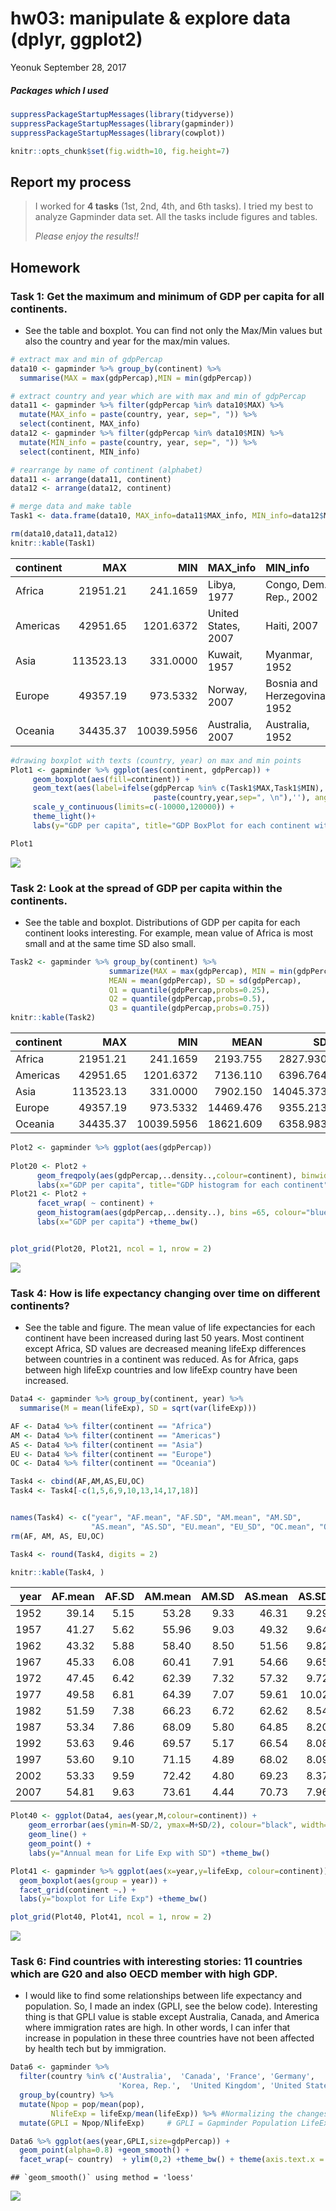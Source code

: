 hw03: manipulate & explore data (dplyr, ggplot2)
================
Yeonuk
September 28, 2017

##### Packages which I used

``` r
suppressPackageStartupMessages(library(tidyverse)) 
suppressPackageStartupMessages(library(gapminder))
suppressPackageStartupMessages(library(cowplot))

knitr::opts_chunk$set(fig.width=10, fig.height=7)
```

Report my process
-----------------

> I worked for **4 tasks** (1st, 2nd, 4th, and 6th tasks). I tried my best to analyze Gapminder data set. All the tasks include figures and tables.
>
> *Please enjoy the results!!*

Homework
--------

### Task 1: Get the maximum and minimum of GDP per capita for all continents.

-   See the table and boxplot. You can find not only the Max/Min values but also the country and year for the max/min values.

``` r
# extract max and min of gdpPercap
data10 <- gapminder %>% group_by(continent) %>% 
  summarise(MAX = max(gdpPercap),MIN = min(gdpPercap)) 

# extract country and year which are with max and min of gdpPercap
data11 <- gapminder %>% filter(gdpPercap %in% data10$MAX) %>% 
  mutate(MAX_info = paste(country, year, sep=", ")) %>% 
  select(continent, MAX_info) 
data12 <- gapminder %>% filter(gdpPercap %in% data10$MIN) %>% 
  mutate(MIN_info = paste(country, year, sep=", ")) %>% 
  select(continent, MIN_info)

# rearrange by name of continent (alphabet)
data11 <- arrange(data11, continent) 
data12 <- arrange(data12, continent)

# merge data and make table
Task1 <- data.frame(data10, MAX_info=data11$MAX_info, MIN_info=data12$MIN_info)

rm(data10,data11,data12)
knitr::kable(Task1)
```

| continent |        MAX|         MIN| MAX\_info           | MIN\_info                    |
|:----------|----------:|-----------:|:--------------------|:-----------------------------|
| Africa    |   21951.21|    241.1659| Libya, 1977         | Congo, Dem. Rep., 2002       |
| Americas  |   42951.65|   1201.6372| United States, 2007 | Haiti, 2007                  |
| Asia      |  113523.13|    331.0000| Kuwait, 1957        | Myanmar, 1952                |
| Europe    |   49357.19|    973.5332| Norway, 2007        | Bosnia and Herzegovina, 1952 |
| Oceania   |   34435.37|  10039.5956| Australia, 2007     | Australia, 1952              |

``` r
#drawing boxplot with texts (country, year) on max and min points
Plot1 <- gapminder %>% ggplot(aes(continent, gdpPercap)) +
     geom_boxplot(aes(fill=continent)) +
     geom_text(aes(label=ifelse(gdpPercap %in% c(Task1$MAX,Task1$MIN), 
                                paste(country,year,sep=", \n"),''), angle=5)) +
     scale_y_continuous(limits=c(-10000,120000)) +
     theme_light()+ 
     labs(y="GDP per capita", title="GDP BoxPlot for each continent with max & min info")

Plot1
```

![](hw03_yeonuk_files/figure-markdown_github-ascii_identifiers/unnamed-chunk-3-1.png)

### Task 2: Look at the spread of GDP per capita within the continents.

-   See the table and boxplot. Distributions of GDP per capita for each continent looks interesting. For example, mean value of Africa is most small and at the same time SD also small.

``` r
Task2 <- gapminder %>% group_by(continent) %>% 
                      summarize(MAX = max(gdpPercap), MIN = min(gdpPercap), 
                      MEAN = mean(gdpPercap), SD = sd(gdpPercap), 
                      Q1 = quantile(gdpPercap,probs=0.25), 
                      Q2 = quantile(gdpPercap,probs=0.5),
                      Q3 = quantile(gdpPercap,probs=0.75))
knitr::kable(Task2)  
```

| continent |        MAX|         MIN|       MEAN|         SD|         Q1|         Q2|         Q3|
|:----------|----------:|-----------:|----------:|----------:|----------:|----------:|----------:|
| Africa    |   21951.21|    241.1659|   2193.755|   2827.930|    761.247|   1192.138|   2377.417|
| Americas  |   42951.65|   1201.6372|   7136.110|   6396.764|   3427.779|   5465.510|   7830.210|
| Asia      |  113523.13|    331.0000|   7902.150|  14045.373|   1056.993|   2646.787|   8549.256|
| Europe    |   49357.19|    973.5332|  14469.476|   9355.213|   7213.085|  12081.749|  20461.386|
| Oceania   |   34435.37|  10039.5956|  18621.609|   6358.983|  14141.859|  17983.304|  22214.117|

``` r
Plot2 <- gapminder %>% ggplot(aes(gdpPercap)) 
      
Plot20 <- Plot2 + 
      geom_freqpoly(aes(gdpPercap,..density..,colour=continent), binwidth = 1800) +
      labs(x="GDP per capita", title="GDP histogram for each continent") +theme_bw()
Plot21 <- Plot2 + 
      facet_wrap( ~ continent) + 
      geom_histogram(aes(gdpPercap,..density..), bins =65, colour="blue") +
      labs(x="GDP per capita") +theme_bw()


plot_grid(Plot20, Plot21, ncol = 1, nrow = 2)
```

![](hw03_yeonuk_files/figure-markdown_github-ascii_identifiers/set(fig.height=12)-1.png)

### Task 4: How is life expectancy changing over time on different continents?

-   See the table and figure. The mean value of life expectancies for each continent have been increased during last 50 years. Most continent except Africa, SD values are decreased meaning lifeExp differences between countries in a continent was reduced. As for Africa, gaps between high lifeExp countries and low lifeExp country have been increased.

``` r
Data4 <- gapminder %>% group_by(continent, year) %>%
  summarise(M = mean(lifeExp), SD = sqrt(var(lifeExp)))

AF <- Data4 %>% filter(continent == "Africa")
AM <- Data4 %>% filter(continent == "Americas")
AS <- Data4 %>% filter(continent == "Asia") 
EU <- Data4 %>% filter(continent == "Europe") 
OC <- Data4 %>% filter(continent == "Oceania") 

Task4 <- cbind(AF,AM,AS,EU,OC)
Task4 <- Task4[-c(1,5,6,9,10,13,14,17,18)]


names(Task4) <- c("year", "AF.mean", "AF.SD", "AM.mean", "AM.SD", 
                  "AS.mean", "AS.SD", "EU.mean", "EU_SD", "OC.mean", "OC.SD")
rm(AF, AM, AS, EU,OC)

Task4 <- round(Task4, digits = 2)

knitr::kable(Task4, )  
```

|  year|  AF.mean|  AF.SD|  AM.mean|  AM.SD|  AS.mean|  AS.SD|  EU.mean|  EU\_SD|  OC.mean|  OC.SD|
|-----:|--------:|------:|--------:|------:|--------:|------:|--------:|-------:|--------:|------:|
|  1952|    39.14|   5.15|    53.28|   9.33|    46.31|   9.29|    64.41|    6.36|    69.25|   0.19|
|  1957|    41.27|   5.62|    55.96|   9.03|    49.32|   9.64|    66.70|    5.30|    70.30|   0.05|
|  1962|    43.32|   5.88|    58.40|   8.50|    51.56|   9.82|    68.54|    4.30|    71.09|   0.22|
|  1967|    45.33|   6.08|    60.41|   7.91|    54.66|   9.65|    69.74|    3.80|    71.31|   0.30|
|  1972|    47.45|   6.42|    62.39|   7.32|    57.32|   9.72|    70.78|    3.24|    71.91|   0.03|
|  1977|    49.58|   6.81|    64.39|   7.07|    59.61|  10.02|    71.94|    3.12|    72.85|   0.90|
|  1982|    51.59|   7.38|    66.23|   6.72|    62.62|   8.54|    72.81|    3.22|    74.29|   0.64|
|  1987|    53.34|   7.86|    68.09|   5.80|    64.85|   8.20|    73.64|    3.17|    75.32|   1.41|
|  1992|    53.63|   9.46|    69.57|   5.17|    66.54|   8.08|    74.44|    3.21|    76.94|   0.87|
|  1997|    53.60|   9.10|    71.15|   4.89|    68.02|   8.09|    75.51|    3.10|    78.19|   0.91|
|  2002|    53.33|   9.59|    72.42|   4.80|    69.23|   8.37|    76.70|    2.92|    79.74|   0.89|
|  2007|    54.81|   9.63|    73.61|   4.44|    70.73|   7.96|    77.65|    2.98|    80.72|   0.73|

``` r
Plot40 <- ggplot(Data4, aes(year,M,colour=continent)) +
    geom_errorbar(aes(ymin=M-SD/2, ymax=M+SD/2), colour="black", width=1, alpha=0.8) +
    geom_line() +
    geom_point() +
    labs(y="Annual mean for Life Exp with SD") +theme_bw()

Plot41 <- gapminder %>% ggplot(aes(x=year,y=lifeExp, colour=continent)) +
  geom_boxplot(aes(group = year)) +
  facet_grid(continent ~.) +
  labs(y="boxplot for Life Exp") +theme_bw()

plot_grid(Plot40, Plot41, ncol = 1, nrow = 2)
```

![](hw03_yeonuk_files/figure-markdown_github-ascii_identifiers/set(fig.height=30)-1.png)

### Task 6: Find countries with interesting stories: 11 countries which are G20 and also OECD member with high GDP.

-   I would like to find some relationships between life expectancy and population. So, I made an index (GPLI, see the below code). Interesting thing is that GPLI value is stable except Australia, Canada, and America where immigration rates are high. In other words, I can infer that increase in population in these three countries have not been affected by health tech but by immigration.

``` r
Data6 <- gapminder %>% 
  filter(country %in% c('Australia',  'Canada', 'France', 'Germany',   'Italy', 'Japan', 
                        'Korea, Rep.',  'United Kingdom', 'United States')) %>%
  group_by(country) %>%
  mutate(Npop = pop/mean(pop), 
         NlifeExp = lifeExp/mean(lifeExp)) %>% #Normalizing the changes by dividing mean changes
  mutate(GPLI = Npop/NlifeExp)     # GPLI = Gapminder Population LifeExp index (I just made for this homework.)

Data6 %>% ggplot(aes(year,GPLI,size=gdpPercap)) + 
  geom_point(alpha=0.8) +geom_smooth() +
  facet_wrap(~ country)  + ylim(0,2) +theme_bw() + theme(axis.text.x = element_text(angle=90)) 
```

    ## `geom_smooth()` using method = 'loess'

![](hw03_yeonuk_files/figure-markdown_github-ascii_identifiers/unnamed-chunk-5-1.png)
